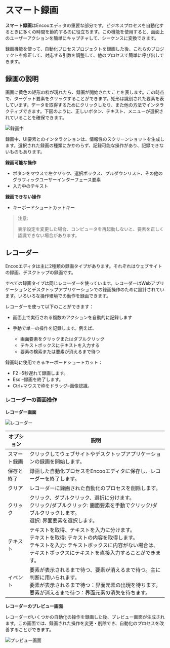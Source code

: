 # スマート録画

**スマート録画**はEncooエディタの重要な部分です。ビジネスプロセスを自動化するときに多くの時間を節約するのに役立ちます。この機能を使用すると、画面上のユーザーアクションを簡単にキャプチャして、シーケンスに変換できます。

録画機能を使って、自動化プロセスプロジェクトを録画した後、これらのプロジェクトを修正して、対応する引数を調整して、他のプロセスで簡単に呼び出しできます。

## 録画の説明

画面に黄色の矩形の枠が現れたら、録画が開始されたことを表します。この時点で、ターゲット要素をクリックすることができます。矩形は識別された要素を表しています。データを取得するためにクリックしたり、また他の方法でインタラクティブできます。下図のように、正しいボタン、テキスト、メニューが選択されていることを確保できます。

![録画中](https://docimages.blob.core.chinacloudapi.cn/images/Studio/recording/recording.png)

録画中、UI要素とのインタラクションは、情報性のスクリーンショットを生成します。選択された録画の種類にかかわらず、記録可能な操作があり、記録できないものもあります。

**録画可能な操作** 

* ボタンをマウスで左クリック、選択ボックス、プルダウンリスト、その他のグラフィックユーザーインターフェース要素
* 入力中のテキスト

**録画できない操作** 

* キーボードショートカットキー

> 注意:
>
> 表示設定を変更した場合、コンピュータを再起動しないと、要素を正しく認識できない場合があります。

## レコーダー

Encooエディタは主に2種類の録画タイプがあります。それぞれはウェブサイトの録画、デスクトップの録画です。

すべての録画タイプは同じレコーダーを使っています。レコーダーはWebアプリケーションとデスクトップアプリケーションでの録画操作のために設計されています。いろいろな操作環境での動作を録画できます。

レコーダーを使って以下のことができます：

* 画面上で実行される複数のアクションを自動的に記録します

* 手動で単一の操作を記録します。例えば、

  * 画面要素をクリックまたはダブルクリック
  * テキストボックスにテキストを入力する
  * 要素の検索または要素が消えるまで待つ

録画時に使用できるキーボードショートカット：
* F2 –5秒遅れて録画します。
* Esc –録画を終了します。
* Ctrl+マウスで枠をドラッグ–画像認識。

### レコーダーの画面操作
**レコーダー画面**

![レコーダー](https://docimages.blob.core.chinacloudapi.cn/images/Studio/recording/recorder.PNG)

| オプション | 説明 |
|-----|-----|
| スマート録画 | クリックしてウェブサイトやデスクトップアプリケーションの録画を開始します。 |
| 保存と終了 | 録画した自動化プロセスをEncooエディタに保存し、レコーダーを終了します。 |
| クリア | レコーダーに録画された自動化のプロセスを削除します。 |
| クリック | クリック、ダブルクリック、選択に分けます。<br>クリック/ダブルクリック: 画面要素を手動でクリック/ダブルクリックします。<br>選択: 界面要素を選択します。 |
| テキスト | テキストを取得、テキストを入力に分けます。<br>テキストを取得: テキストの内容を取得します。<br>テキストを入力: テキストボックスに内容がない場合は、テキストボックスにテキストを直接入力することができます。 |
| イベント | 要素が表示されるまで待つ、要素が消えるまで待つ。主に判断に用いられます。<br>要素が表示されるまで待つ：界面元素の出現を待ちます。<br>要素が消えるまで待つ：界面元素の消失を待ちます。 |

**レコーダーのプレビュー画面**

レコーダーがいくつかの自動化の操作を録画した後、プレビュー画面が生成されます。この画面では、録画された操作を変更・削除でき、自動化のプロセスを改善することができます。

![プレビュー画面](https://docimages.blob.core.chinacloudapi.cn/images/Studio/recording/preview.PNG)